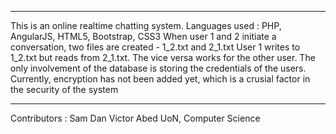 ___________________
This is an online realtime chatting system.
Languages used : PHP, AngularJS, HTML5, Bootstrap, CSS3
When user 1 and 2 initiate a conversation, two files are created - 1_2.txt and 2_1.txt
User 1 writes to 1_2.txt but reads from 2_1.txt. The vice versa works for the other user. The only involvement of the database is storing the credentials of the users. Currently, encryption has not been added yet, which is a crusial factor in the security of the system
__________
Contributors
:
Sam
Dan
Victor
Abed
UoN, Computer Science